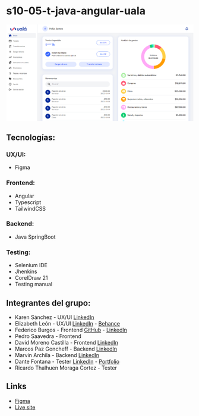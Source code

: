 # s10-05-t-java-angular-uala
![](uala-ss.png)
## Tecnologías:

### UX/UI:
- Figma

### Frontend:
- Angular
- Typescript
- TailwindCSS

### Backend:
- Java SpringBoot

### Testing:
- Selenium IDE
- Jhenkins
- CorelDraw 21
- Testing manual

## Integrantes del grupo:
-  Karen Sánchez - UX/UI [LinkedIn](https://www.linkedin.com/in/karensanchezg-2112/)
-  Elizabeth León - UX/UI [LinkedIn](https://www.linkedin.com/in/elizabethleonperez/) - [Behance](https://www.behance.net/elizabethleonperez)
-  Federico Burgos - Frontend [GitHub](https://github.com/fedev95) - [LinkedIn](https://www.linkedin.com/in/federicoburgos/)
-  Pedro Saavedra - Frontend
-  David Moreno Castilla - Frontend [LinkedIn](https://www.linkedin.com/in/davidjmc/)
-  Marcos Paz Goncheff - Backend [LinkedIn](https://www.linkedin.com/in/marcos-paz-goncheff/)
-  Marvin Archila - Backend [LinkedIn](https://www.linkedin.com/in/marvin-david-archila/)
-  Dante Fontana - Tester [LinkedIn](https://www.linkedin.com/in/maurifl/) - [Portfolio](https://my-portfolio-d7f82.firebaseapp.com/)
-  Ricardo Thalhuen Moraga Cortez - Tester

## Links
- [Figma](https://www.figma.com/file/DtT1Zgip6mBx1eDLsmjvJe/Ual%C3%A1?type=design&node-id=746-8209&mode=design&t=xuovkUgokDxbGPXC-0)
- [Live site](https://s10-05-t-java-angular-uala.web.app)
